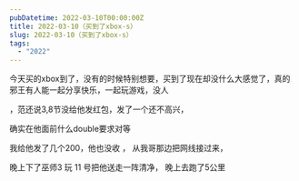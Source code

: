 ```yaml
---
pubDatetime: 2022-03-10T00:00:00Z
title: 2022-03-10（买到了xbox-s）
slug: 2022-03-10（买到了xbox-s）
tags:
  - "2022"
---
```


今天买的xbox到了，没有的时候特别想要，买到了现在却没什么大感觉了，真的邪王有人能一起分享快乐，一起玩游戏，没人

，范还说3,8节没给他发红包，发了一个还不高兴，

确实在他面前什么double要求对等

我给他发了几个200，他也没收 ，
从我哥那边把网线接过来，

晚上下了巫师3 玩
11 号把他送走一阵清净， 晚上去跑了5公里
